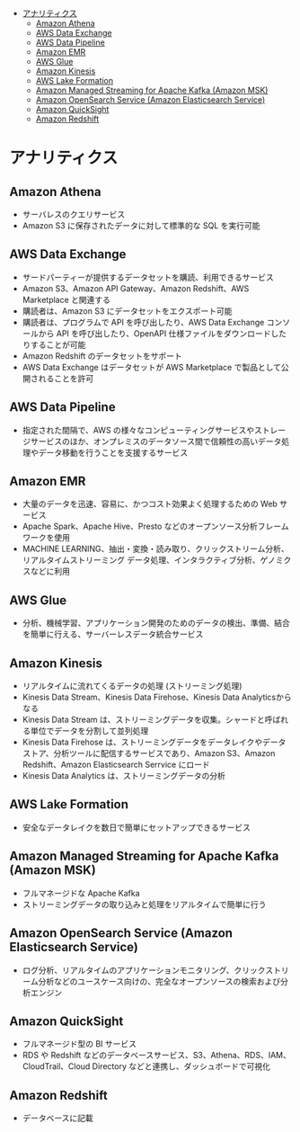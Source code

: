 - [アナリティクス](#アナリティクス)
  - [Amazon Athena](#amazon-athena)
  - [AWS Data Exchange](#aws-data-exchange)
  - [AWS Data Pipeline](#aws-data-pipeline)
  - [Amazon EMR](#amazon-emr)
  - [AWS Glue](#aws-glue)
  - [Amazon Kinesis](#amazon-kinesis)
  - [AWS Lake Formation](#aws-lake-formation)
  - [Amazon Managed Streaming for Apache Kafka (Amazon MSK)](#amazon-managed-streaming-for-apache-kafka-amazon-msk)
  - [Amazon OpenSearch Service (Amazon Elasticsearch Service)](#amazon-opensearch-service-amazon-elasticsearch-service)
  - [Amazon QuickSight](#amazon-quicksight)
  - [Amazon Redshift](#amazon-redshift)

# アナリティクス

## Amazon Athena
* サーバレスのクエリサービス
* Amazon S3 に保存されたデータに対して標準的な SQL を実行可能

## AWS Data Exchange
* サードパーティーが提供するデータセットを購読、利用できるサービス
* Amazon S3、Amazon API Gateway、Amazon Redshift、AWS Marketplace と関連する
* 購読者は、Amazon S3 にデータセットをエクスポート可能
* 購読者は、プログラムで API を呼び出したり、AWS Data Exchange コンソールから API を呼び出したり、OpenAPI 仕様ファイルをダウンロードしたりすることが可能
* Amazon Redshift のデータセットをサポート
* AWS Data Exchange はデータセットが AWS Marketplace で製品として公開されることを許可

## AWS Data Pipeline
* 指定された間隔で、AWS の様々なコンピューティングサービスやストレージサービスのほか、オンプレミスのデータソース間で信頼性の高いデータ処理やデータ移動を行うことを支援するサービス

## Amazon EMR
* 大量のデータを迅速、容易に、かつコスト効果よく処理するための Web サービス
* Apache Spark、Apache Hive、Presto などのオープンソース分析フレームワークを使用
* MACHINE LEARNING、抽出・変換・読み取り、クリックストリーム分析、リアルタイムストリーミング データ処理、インタラクティブ分析、ゲノミクスなどに利用

## AWS Glue
* 分析、機械学習、アプリケーション開発のためのデータの検出、準備、結合を簡単に行える、サーバーレスデータ統合サービス

## Amazon Kinesis
* リアルタイムに流れてくるデータの処理 (ストリーミング処理)
* Kinesis Data Stream、Kinesis Data Firehose、Kinesis Data Analyticsからなる
* Kinesis Data Stream は、ストリーミングデータを収集。シャードと呼ばれる単位でデータを分割して並列処理
* Kinesis Data Firehose は、ストリーミングデータをデータレイクやデータストア、分析ツールに配信するサービスであり、Amazon S3、Amazon Redshift、Amazon Elasticsearch Serrvice にロード
* Kinesis Data Analytics は、ストリーミングデータの分析

## AWS Lake Formation
* 安全なデータレイクを数日で簡単にセットアップできるサービス

## Amazon Managed Streaming for Apache Kafka (Amazon MSK)
* フルマネージドな Apache Kafka
* ストリーミングデータの取り込みと処理をリアルタイムで簡単に行う

## Amazon OpenSearch Service (Amazon Elasticsearch Service)
* ログ分析、リアルタイムのアプリケーションモニタリング、クリックストリーム分析などのユースケース向けの、完全なオープンソースの検索および分析エンジン

## Amazon QuickSight
* フルマネージド型の BI サービス
* RDS や Redshift などのデータベースサービス、S3、Athena、RDS、IAM、CloudTrail、Cloud Directory などと連携し、ダッシュボードで可視化

## Amazon Redshift
* データベースに記載
